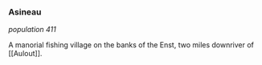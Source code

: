 ### Asineau
*population 411*

A manorial fishing village on the banks of the Enst, two miles downriver of [[Aulout]].